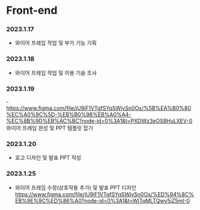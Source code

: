 
# Front-end


### 2023.1.17
- 와이어 프레임 작업 및 부가 기능 기획

### 2023.1.18
- 와이어 프레임 작업 및 이용 기술 조사

### 2023.1.19
-https://www.figma.com/file/jU9iF1VTgfSYqSWjvSn0Ox/%5B%EA%B0%80%EC%A0%9C%5D-%EB%B0%98%EB%A0%A4-%EC%8B%9D%EB%AC%BC?node-id=0%3A1&t=PXDWz3eOS8HuLXEV-0
와이어 프레임 완성 및 PPT 템플릿 잡기

### 2023.1.20
- 로고 디자인 및 발표 PPT 작성

### 2023.1.25
- 와이어 프레임 수정(상호작용 추가) 및 발표 PPT 디자인
https://www.figma.com/file/jU9iF1VTgfSYqSWjvSn0Ox/%ED%94%8C%EB%9E%9C%ED%86%A0?node-id=0%3A1&t=WITqMLTQwv5iZ5mI-0